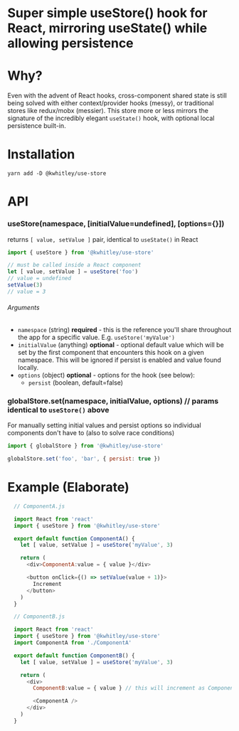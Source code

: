 Super simple useStore() hook for React, mirroring useState() while allowing persistence
===

# Why?
Even with the advent of React hooks, cross-component shared state
is still being solved with either context/provider hooks (messy), or traditional
stores like redux/mobx (messier).  This store more or less mirrors the signature of
the incredibly elegant `useState()` hook, with optional local persistence built-in.

# Installation
```
yarn add -D @kwhitley/use-store
```

# API
### useStore(namespace, [initialValue=undefined], [options={}])
returns `[ value, setValue ]` pair, identical to `useState()` in React
```js
import { useStore } from '@kwhitley/use-store'

// must be called inside a React component
let [ value, setValue ] = useStore('foo')
// value = undefined
setValue(3)
// value = 3
```

###### Arguments
- `namespace` (string) **required** - this is the reference you'll share throughout the app for a specific value.  E.g. `useStore('myValue')`
- `initialValue` (anything) **optional** - optional default value which will be set by the first component that encounters this hook on a given namespace.  This will be ignored if persist is enabled and value found locally.
- `options` (object) **optional** - options for the hook (see below):
  - `persist` (boolean, default=false)

### globalStore.set(namespace, initialValue, options) // params identical to `useStore()` above
For manually setting initial values and persist options so individual components don't have to (also to solve race conditions)
```js
import { globalStore } from '@kwhitley/use-store'

globalStore.set('foo', 'bar', { persist: true })
```

# Example (Elaborate)
```js
  // ComponentA.js

  import React from 'react'
  import { useStore } from '@kwhitley/use-store'

  export default function ComponentA() {
    let [ value, setValue ] = useStore('myValue', 3)

    return (
      <div>ComponentA:value = { value }</div>

      <button onClick={() => setValue(value + 1)}>
        Increment
      </button>
    )
  }
```

```js
  // ComponentB.js

  import React from 'react'
  import { useStore } from '@kwhitley/use-store'
  import ComponentA from './ComponentA'

  export default function ComponentB() {
    let [ value, setValue ] = useStore('myValue', 3)

    return (
      <div>
        ComponentB:value = { value } // this will increment as ComponentA clicks are registered

        <ComponentA />
      </div>
    )
  }
```

